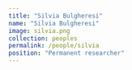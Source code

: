 ```yaml
---
title: "Silvia Bulgheresi"
name: "Silvia Bulgheresi"
image: silvia.png
collection: peoples
permalink: /people/silvia
position: "Permanent researcher"
---
```



